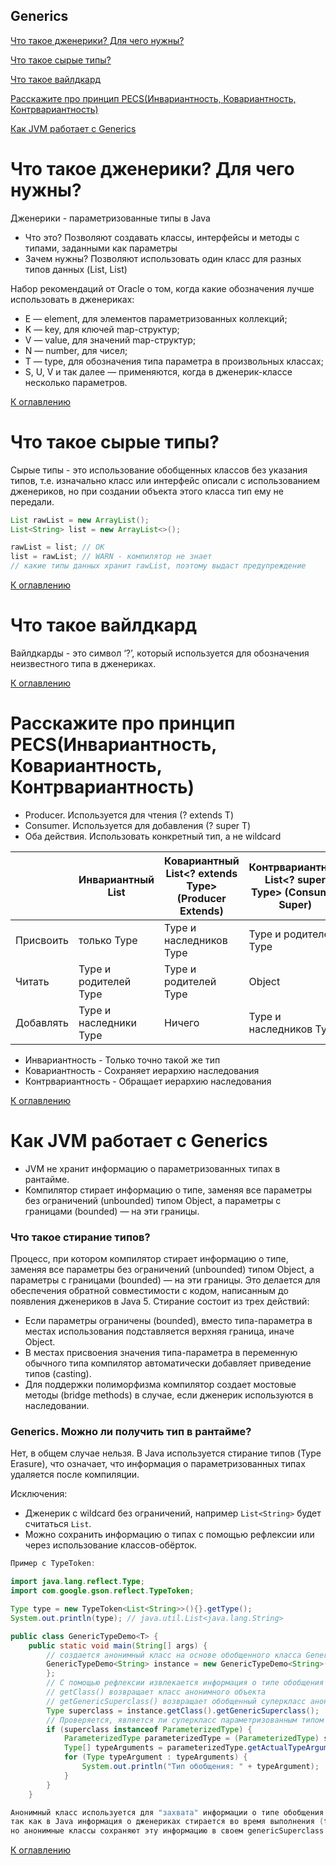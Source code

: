 ## Generics

[Что такое дженерики? Для чего нужны?](#что-такое-дженерики-для-чего-нужны)

[Что такое сырые типы?](#что-такое-сырые-типы)

[Что такое вайлдкард](#что-такое-вайлдкард)

[Расскажите про принцип PECS(Инвариантность, Ковариантность, Контрвариантность)](#расскажите-про-принцип-pecsинвариантность-ковариантность-контрвариантность)

[Как JVM работает с Generics](#как-jvm-работает-с-generics)

# Что такое дженерики? Для чего нужны?

Дженерики - параметризованные типы в Java

+ Что это? Позволяют создавать классы, интерфейсы и методы с типами, заданными как параметры
+ Зачем нужны? Позволяют использовать один класс для разных типов данных (List<String>, List<Integer>)

Набор рекомендаций от Oracle о том, когда какие обозначения лучше использовать в дженериках:

+ E — element, для элементов параметризованных коллекций;
+ K — key, для ключей map-структур;
+ V — value, для значений map-структур;
+ N — number, для чисел;
+ T — type, для обозначения типа параметра в произвольных классах;
+ S, U, V и так далее — применяются, когда в дженерик-классе несколько параметров.

[К оглавлению](#Generics)

# Что такое сырые типы?

Сырые типы - это использование обобщенных классов без указания типов, т.е. изначально класс или интерфейс описали с
использованием дженериков, но при создании объекта этого класса тип ему не передали.

```java
List rawList = new ArrayList();
List<String> list = new ArrayList<>();

rawList = list; // OK
list = rawList; // WARN - компилятор не знает 
// какие типы данных хранит rawList, поэтому выдаст предупреждение
```

[К оглавлению](#Generics)

# Что такое вайлдкард

Вайлдкарды - это символ ‘?’, который используется для обозначения неизвестного типа в дженериках.

[К оглавлению](#Generics)

# Расскажите про принцип PECS(Инвариантность, Ковариантность, Контрвариантность)

+ Producer. Используется для чтения (? extends T)
+ Consumer. Используется для добавления (? super T)
+ Оба действия. Использовать конкретный тип, а не wildcard

|           | Инвариантный List<Type> | Ковариантный List<? extends Type> (Producer Extends) | Контрвариантный List<? super Type> (Consumer Super) |
|-----------|-------------------------|------------------------------------------------------|-----------------------------------------------------|
| Присвоить | только Type             | Type и наследников Type                              | Type и родителей Type                               |
| Читать    | Type и родителей Type   | Type и родителей Type                                | Object                                              |
| Добавлять | Type и наследники Type  | Ничего                                               | Type и наследников Type                             |

+ Инвариантность - Только точно такой же тип
+ Ковариантность - Сохраняет иерархию наследования
+ Контрвариантность - Обращает иерархию наследования

[К оглавлению](#Generics)

# Как JVM работает с Generics

+ JVM не хранит информацию о параметризованных типах в рантайме. 
+ Компилятор стирает информацию о типе, заменяя все параметры без ограничений (unbounded) типом Object, а параметры с границами (bounded) — на эти границы.

### Что такое стирание типов?

Процесс, при котором компилятор стирает информацию о типе, заменяя все параметры без ограничений (unbounded) типом
Object, а параметры с границами (bounded) — на эти границы. Это делается для обеспечения обратной совместимости с кодом,
написанным до появления дженериков в Java 5. Стирание состоит из трех действий:

+ Если параметры ограничены (bounded), вместо типа-параметра в местах использования подставляется верхняя граница, иначе
Object. 
+ В местах присвоения значения типа-параметра в переменную обычного типа компилятор автоматически добавляет приведение
типов (casting). 
+ Для поддержки полиморфизма компилятор создает мостовые методы (bridge methods) в случае, если дженерик используются в
наследовании.

### Generics. Можно ли получить тип в рантайме?

Нет, в общем случае нельзя. В Java используется стирание типов (Type Erasure), что означает, что информация о параметризованных типах удаляется после компиляции.

Исключения:

+ Дженерик с wildcard без ограничений, например `List<String>` будет считаться `List`. 
+ Можно сохранить информацию о типах с помощью рефлексии или через использование классов-обёрток.

```java
Пример с TypeToken:

import java.lang.reflect.Type;
import com.google.gson.reflect.TypeToken;

Type type = new TypeToken<List<String>>(){}.getType();
System.out.println(type); // java.util.List<java.lang.String>
```

````java
public class GenericTypeDemo<T> {
    public static void main(String[] args) {
        // создается анонимный класс на основе обобщенного класса GenericTypeDemo<String>
        GenericTypeDemo<String> instance = new GenericTypeDemo<String>() {
        };
        // С помощью рефлексии извлекается информация о типе обобщения
        // getClass() возвращает класс анонимного объекта
        // getGenericSuperclass() возвращает обобщенный суперкласс анонимного класса
        Type superclass = instance.getClass().getGenericSuperclass();
        // Проверяется, является ли суперкласс параметризованным типом
        if (superclass instanceof ParameterizedType) {
            ParameterizedType parameterizedType = (ParameterizedType) superclass;
            Type[] typeArguments = parameterizedType.getActualTypeArguments();
            for (Type typeArgument : typeArguments) {
                System.out.println("Тип обобщения: " + typeArgument);
            }
        }
    }

Анонимный класс используется для "захвата" информации о типе обобщения (String),
так как в Java информация о дженериках стирается во время выполнения (type erasure),
но анонимные классы сохраняют эту информацию в своем genericSuperclass.
````
[К оглавлению](#Generics)